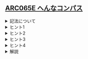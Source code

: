 <!--
author: SASAKI Yuma
-->
## [ARC065E へんなコンパス](https://atcoder.jp/contests/arc065/tasks/arc065_c)

<details><summary>記法について</summary>
    
問題文では点 $i$ や $j$ と書かれていますが，ヒントや解説ではこれと同じ意味で点 $P_i$ や $P_j$ と表記しています．
</details>
    
<details><summary>ヒント1</summary>

コンパスが点 $P_i$ を指す可能性があるかどうかを求める方法を考えてみよう．
</details>
    
<details><summary>ヒント2</summary>

各点を頂点とするグラフで，マンハッタン距離が $d(P_a,P_b)$ と等しいものに辺を貼ったグラフを $G$ とするとき，
コンパスが点 $P_i$ を指す可能性がある $\Leftrightarrow$ $G$ において点 $P_i$ と点 $P_a$ に対応する頂点が同じ連結成分にある
</details>
    
<details><summary>ヒント3</summary>

$45$ 度回転を考えよう（初見ならばググる or 解説スライドのこの部分まで見てみてください）．
</details>
    
<details><summary>ヒント4</summary>

コンパスが指す片方の点が $P_i$ であるとき，もう片方の点としてありうるものの個数を求める方法を考えよう．
</details>
    
<details><summary> 解説 </summary>
    
[URL](https://drive.google.com/file/d/10IL93M1MEsI4zKlg2_fDTLeaw2tu-IhE/view)
    
<iframe src="https://drive.google.com/file/d/10IL93M1MEsI4zKlg2_fDTLeaw2tu-IhE/preview" width="800" height="500"　allow="accelerometer; autoplay; clipboard-write; encrypted-media; gyroscope; picture-in-picture" allowfullscreen></iframe>
    
</details>
    
